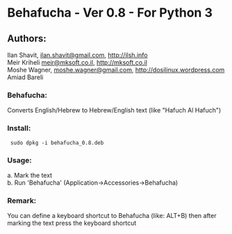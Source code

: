# Behafucha - Ver 0.8 - For Python 3 

## Authors:
   Ilan Shavit, ilan.shavit@gmail.com, http://ilsh.info <BR>
   Meir Kriheli <meir@mksoft.co.il>, http://mksoft.co.il <BR>
   Moshe Wagner, moshe.wagner@gmail.com, http://dosilinux.wordpress.com
   Amiad Bareli



### Behafucha:
   Converts English/Hebrew to Hebrew/English text (like "Hafuch Al Hafuch")

### Install:
     sudo dpkg -i behafucha_0.8.deb

### Usage:
   a. Mark the text <br>
   b. Run 'Behafucha' (Application->Accessories->Behafucha)
   
### Remark: 
   You can define a keyboard shortcut to Behafucha (like: ALT+B)
   then after marking the text press the keyboard shortcut


